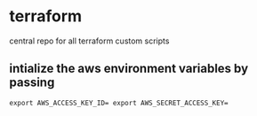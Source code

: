 # terraform

central repo for all terraform custom scripts

## intialize the aws environment variables by passing

`
export AWS_ACCESS_KEY_ID=
export AWS_SECRET_ACCESS_KEY=
`